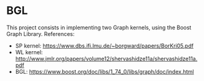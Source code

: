 # BGL
This project consists in implementing two Graph kernels, using the Boost Graph Library.
References:
* SP kernel: https://www.dbs.ifi.lmu.de/~borgward/papers/BorKri05.pdf
* WL kernel: http://www.jmlr.org/papers/volume12/shervashidze11a/shervashidze11a.pdf
* BGL: https://www.boost.org/doc/libs/1_74_0/libs/graph/doc/index.html
